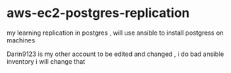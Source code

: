 # aws-ec2-postgres-replication
my learning replication in postgres , will use ansible to install postgress on machines 

Darin9123
 is my other account 
to be edited and changed , i do bad ansible inventory i will change that 

